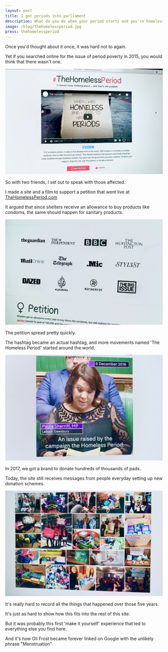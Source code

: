 ```yaml
---
layout: post
title: I got periods into parliament
description: What do you do when your period starts and you're homeless?
image: /blog/thehomelessperiod.jpg
press: thehomelessperiod
---
```


Once you'd thought about it once, it was hard not to again.

Yet if you searched online for the issue of period poverty in 2015, you would think that there wasn't one.

![](/blog/thehomelessperiod-1.jpeg)

So with two friends, I set out to speak with those affected.

I made a site and a film to support a petition that went live at [TheHomelessPeriod.com](http://TheHomelessPeriod.com)

It argued that since shelters receive an allowance to buy products like condoms, the same should happen for sanitary products.

![](/blog/thehomelessperiod-3.jpeg)

The petition spread pretty quickly.

The hashtag became an actual hashtag, and more movements named 'The Homeless Period' started around the world.

![](/blog/thehomelessperiod-2.jpeg)

In 2017, we got a brand to donate hundreds of thousands of pads.

Today, the site still receives messages from people everyday setting up new donation schemes.

![](/blog/thehomelessperiod-4.jpeg)

It's really hard to record all the things that happened over those five years.

It's just as hard to show how this fits into the rest of this site.

But it was probably this first 'make it yourself' experience that led to everything else you find here.

And it's how Oli Frost became forever linked on Google with the unlikely phrase "Menstruation".
